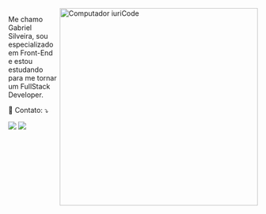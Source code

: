 <img src="[https://raw.githubusercontent.com/MicaelliMedeiros/micaellimedeiros/master/image/computer-illustration.png](https://raw.githubusercontent.com/Bielzera97/Bielzera97/60696f16276a8ebb18d3e8d1c2c3861132aa7901/kisspng-computer-programming-web-development-computer-soft-coder-5ac6d6012fdda4.9202230715229803531961.png)" min-width="400px" max-width="400px" width="400px" align="right" alt="Computador iuriCode">

<p align="left"> 
  Me chamo Gabriel Silveira, sou especializado em Front-End e estou estudando para me tornar um FullStack Developer. 
</p>



<p align="left">
  💌 Contato: ⤵️
</p>

<p align="left">
  <a href="#" alt="Gmail">
  <img src="https://img.shields.io/badge/-Gmail-FF0000?style=flat-square&labelColor=FF0000&logo=gmail&logoColor=white&link=ramos97033@outlook.com" /></a>

  <a href="linkedin.com/in/paulo-perfeto" alt="Linkedin">
  <img src="https://img.shields.io/badge/-Linkedin-0e76a8?style=flat-square&logo=Linkedin&logoColor=white&link="www.linkedin.com/in/gabrielsilveiradev" /></a>

</p>  
